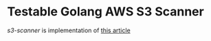 # Testable Golang AWS S3 Scanner

_s3-scanner_ is implementation of [this article](https://medium.com/@tufin/a-testable-go-aws-s3-scanner-e54de0c26197)